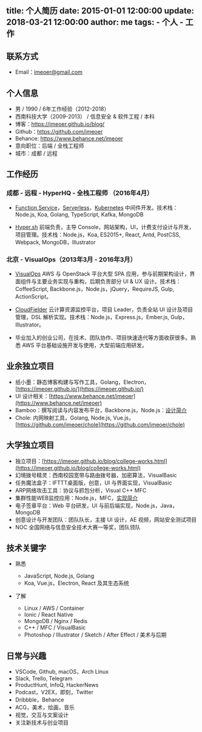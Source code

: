 title: 个人简历
date: 2015-01-01 12:00:00
update: 2018-03-21 12:00:00
author: me
tags:
    - 个人
    - 工作
---

## 联系方式

- Email：imeoer@gmail.com

## 个人信息

- 男 / 1990 / 6年工作经验（2012-2018）
- 西南科技大学（2009-2013） / 信息安全 & 软件工程 / 本科
- 博客：https://imeoer.github.io/blog/
- Github：https://github.com/imeoer
- Behance: https://www.behance.net/imeoer
- 意向职位：后端 / 全栈工程师
- 城市：成都 / 远程

## 工作经历

### 成都 - 远程 - HyperHQ - 全栈工程师 （2016年4月）

- [Function Service](https://docs.hyper.sh/Feature/container/func.html)，[Serverless](https://github.com/hyperhq/faas-hyper)，[Kubernetes](https://github.com/hyperhq/hyper.sh-connector-k8s) 中间件开发。技术栈：Node.js, Koa, Golang, TypeScript, Kafka, MongoDB

- [Hyper.sh](https://www.hyper.sh/) 前端负责，主导 Console，网站架构，UI，计费支付设计与开发，项目管理。技术栈：Node.js，Koa, ES2015+, React, Antd, PostCSS, Webpack, MongoDB，Illustrator

### 北京 - VisualOps（2013年3月 - 2016年3月）

- [VisualOps](http://www.visualops.io/) AWS 与 OpenStack 平台大型 SPA 应用，参与前期架构设计，界面组件与主要业务实现与重构，后期负责部分 UI & UX 设计。技术栈：CoffeeScript, Backbone.js，Node.js，jQuery，RequireJS, Gulp, ActionScript。

- [CloudFielder](https://www.behance.net/gallery/43178375/Cloud-Fielder-Website) 云计算资源监控平台，项目 Leader，负责全站 UI 设计及项目管理，DSL 解析实现。技术栈：Node.js，Express.js，Ember.js, Gulp，Illustrator。

- 毕业加入的创业公司，在技术、团队协作、项目快速迭代等方面收获很多。熟悉 AWS 平台基础设施开发与使用，大型前端应用研发。

## 业余独立项目

- 纸小墨：静态博客构建与写作工具，Golang，Electron，[https://imeoer.github.io/](https://imeoer.github.io/)
- UI 设计相关：[https://www.behance.net/imeoer](https://www.behance.net/imeoer)
- Bamboo：撰写阅读与内容发布平台，Backbone.js，Node.js：[设计简介](https://imeoer.github.io/blog/inkpaper-project.html)
- Chole: 内网映射工具，Golang, Node.js, Vue.js，[https://github.com/imeoer/chole](https://github.com/imeoer/chole)

## 大学独立项目

- 独立项目：[https://imeoer.github.io/blog/college-works.html](https://imeoer.github.io/blog/college-works.html)
- 幻境拨号精灵：西南校园宽带与路由拨号器，加密算法，VisualBasic
- 任务魔法盒子：IFTTT桌面版，创意，UI 与界面实现，VisualBasic
- ARP网络攻击工具：协议与抓包分析，Visual C++ MFC
- 集群性能WEB监控应用：Node.js，MFC，[实现简介](https://drive.google.com/file/d/0B8W2neTuEiYGZDVfN1NxVE5sWTQ/view)
- 电子签章平台：Web 平台研发，UI 与前后端实现，Node.js，Java，MongoDB
- 创意设计与开发团队：团队队长，主接 UI 设计，AE 视频，网站安全测试项目
- NOC 全国网络与信息安全技术大赛一等奖，团队领队

## 技术关键字

- 熟悉

  - JavaScript, Node.js, Golang
  - Koa, Vue.js，Electron, React 及其生态系统

- 了解

  - Linux / AWS / Container
  - Ionic / React Native
  - MongoDB / Nginx / Redis
  - C++ / MFC / VisualBasic
  - Photoshop / Illustrator / Sketch / After Effect / 美术与后期

## 日常与兴趣


- VSCode, Github, macOS，Arch Linux
- Slack, Trello, Telegram
- ProductHunt, InfoQ, HackerNews
- Podcast，V2EX，即刻，Twitter
- Dribbble，Behance
- ACG，美术，绘画，音乐
- 视觉，交互与文案设计
- 关注新技术与创业项目
